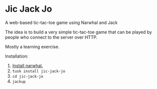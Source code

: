 # Jic Jack Jo

A web-based tic-tac-toe game using Narwhal and Jack

The idea is to build a very simple tic-tac-toe game that can be played by people who connect to the server over HTTP.

Mostly a learning exercise.

Installation:

1. [Install narwhal.](http://narwhaljs.org/quick-start.html)
2. `tusk install jic-jack-jo`
3. `cd jic-jack-jo`
4. `jackup`
